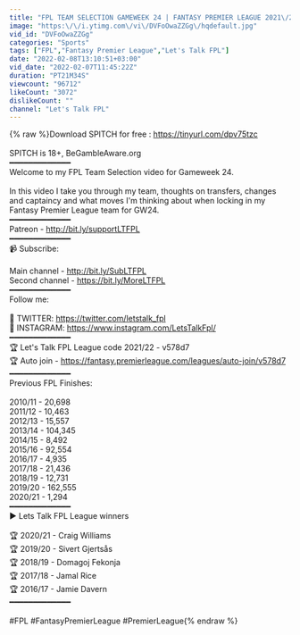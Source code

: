 ```yaml
---
title: "FPL TEAM SELECTION GAMEWEEK 24 | FANTASY PREMIER LEAGUE 2021\/22 TIPS"
image: "https:\/\/i.ytimg.com\/vi\/DVFoOwaZZGg\/hqdefault.jpg"
vid_id: "DVFoOwaZZGg"
categories: "Sports"
tags: ["FPL","Fantasy Premier League","Let's Talk FPL"]
date: "2022-02-08T13:10:51+03:00"
vid_date: "2022-02-07T11:45:22Z"
duration: "PT21M34S"
viewcount: "96712"
likeCount: "3072"
dislikeCount: ""
channel: "Let's Talk FPL"
---
```

{% raw %}Download SPITCH for free : <a rel="nofollow" target="blank" href="https://tinyurl.com/dpv75tzc">https://tinyurl.com/dpv75tzc</a><br /><br />SPITCH is 18+, BeGambleAware.org<br />━━━━━━━━━━━━━<br />Welcome to my FPL Team Selection video for Gameweek 24.<br /><br />In this video I take you through my team, thoughts on transfers, changes and captaincy and what moves I'm thinking about when locking in my Fantasy Premier League team for GW24.<br />━━━━━━━━━━━━━<br />Patreon - <a rel="nofollow" target="blank" href="http://bit.ly/supportLTFPL">http://bit.ly/supportLTFPL</a><br />━━━━━━━━━━━━━<br />📹 Subscribe:<br /><br />Main channel - <a rel="nofollow" target="blank" href="http://bit.ly/SubLTFPL">http://bit.ly/SubLTFPL</a><br />Second channel - <a rel="nofollow" target="blank" href="https://bit.ly/MoreLTFPL">https://bit.ly/MoreLTFPL</a><br />━━━━━━━━━━━━━<br />Follow me:<br /><br />💸 TWITTER: <a rel="nofollow" target="blank" href="https://twitter.com/letstalk_fpl">https://twitter.com/letstalk_fpl</a><br />📸 INSTAGRAM: <a rel="nofollow" target="blank" href="https://www.instagram.com/LetsTalkFpl/">https://www.instagram.com/LetsTalkFpl/</a><br />━━━━━━━━━━━━━<br />🏆 Let's Talk FPL League code 2021/22 - v578d7<br />🏆 Auto join - <a rel="nofollow" target="blank" href="https://fantasy.premierleague.com/leagues/auto-join/v578d7">https://fantasy.premierleague.com/leagues/auto-join/v578d7</a><br />━━━━━━━━━━━━━<br />Previous FPL Finishes:<br /><br />2010/11 - 20,698<br />2011/12 - 10,463<br />2012/13 - 15,557<br />2013/14 - 104,345<br />2014/15 - 8,492<br />2015/16 - 92,554<br />2016/17 - 4,935<br />2017/18 - 21,436<br />2018/19 - 12,731<br />2019/20 - 162,555<br />2020/21 - 1,294<br />━━━━━━━━━━━━━<br />► Lets Talk FPL League winners<br /><br />🏆 2020/21 - Craig Williams<br />🏆 2019/20 - Sivert Gjertsås<br />🏆 2018/19 - Domagoj Fekonja<br />🏆 2017/18 - Jamal Rice<br />🏆 2016/17 - Jamie Davern<br />━━━━━━━━━━━━━<br /><br />#FPL #FantasyPremierLeague #PremierLeague{% endraw %}

